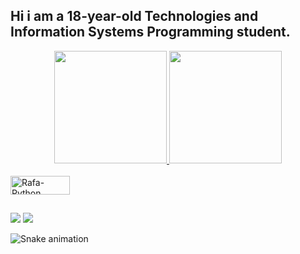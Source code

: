 ## Hi i am a 18-year-old Technologies and Information Systems Programming student.
<div align="center">
  <a href="https://github.com/brvieira8">
  <img height="180em" src="https://github-readme-stats.vercel.app/api?username=brvieira8&show_icons=true&theme=tokyonight&include_all_commits=true&count_private=true"/>
  <img height="180em" src="https://github-readme-stats.vercel.app/api/top-langs/?username=brvieira8&layout=compact&langs_count=7&theme=tokyonight"/>
</div>
  
<div style="display: inline_block"><br>
  <img align="center" alt="Rafa-Python" height="30" width="95" src="https://img.shields.io/badge/Python-3776AB?style=for-the-badge&logo=python&logoColor=white">
</div>

##
<div> 
  <a href="https://www.linkedin.com/in/bernardo-vieira-0ab6a7231/" target="_blank"><img src="https://img.shields.io/badge/-LinkedIn-%230077B5?style=for-the-badge&logo=linkedin&logoColor=white" target="_blank"></a> 
  <a href="https://discordapp.com/users/202563877358141450/" target="_blank"><img src="https://img.shields.io/badge/Discord-7289DA?style=for-the-badge&logo=discord&logoColor=white" target="_blank"></a> 

![Snake animation](https://github.com/brvieira8/brvieira8/blob/output/github-contribution-grid-snake.svg)
